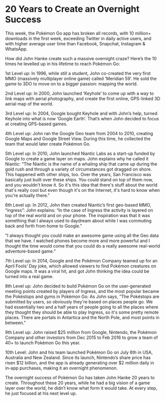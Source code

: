 # 20 Years to Create an Overnight Success

This week, the Pokémon Go app has broken all records, with 10 million+ downloads in the first week, exceeding Twitter in daily active users, and with higher average user time than Facebook, Snapchat, Instagram & WhatsApp.

How did John Hanke create such a massive overnight craze? Here’s the 10 times he levelled up in his lifetime to reach Pokémon Go:

1st Level up: In 1996, while still a student, John co-created the very first MMO (massively multiplayer online game) called ‘Meridian 59’. He sold the game to 3DO to move on to a bigger passion: mapping the world.

2nd Level up: In 2000, John launched ‘Keyhole’ to come up with a way to link maps with aerial photography, and create the first online, GPS-linked 3D aerial map of the world.

3rd Level up: In 2004, Google bought Keyhole and with John’s help, turned Keyhole into what is now ‘Google Earth’. That’s when John decided to focus at creating GPS-based games.

4th Level up: John ran the Google Geo team from 2004 to 2010, creating Google Maps and Google Street View. During this time, he collected the team that would later create Pokémon Go.

5th Level up: In 2010, John launched Niantic Labs as a start-up funded by Google to create a game layer on maps. John explains why he called it Niantic: “The Niantic is the name of a whaling ship that came up during the gold rush and through a variety of circumstances got dragged on shore. This happened with other ships, too. Over the years, San Francisco was basically just built over these ships. You could stand on top of them now, and you wouldn't know it. So it's this idea that there's stuff about the world that's really cool but even though it's on the Internet, it's hard to know when you're actually there.”

6th Level up: In 2012, John then created Niantic’s first geo-based MMO, “ingress”: John explains: “In the case of Ingress the activity is layered on top of the real world and on your phone. The inspiration was that it was something that I always used to daydream about while I was commuting back and forth from home to Google."

"I always thought you could make an awesome game using all the Geo data that we have. I watched phones become more and more powerful and I thought the time would come that you could do a really awesome real-world adventure-based game.”

7th Level up: In 2014, Google and the Pokémon Company teamed up for an April Fools’ Day joke, which allowed viewers to find Pokémon creatures on Google maps. It was a viral hit, and got John thinking the idea could be turned into a real game.

8th Level up: John decided to build Pokémon Go on the user-generated meeting points created by players of Ingress, and the most popular became the Pokéstops and gyms in Pokémon Go: As John says, ”The Pokéstops are submitted by users, so obviously they're based on places people go. We had essentially two and a half years of people going to all the places where they thought they should be able to play Ingress, so it's some pretty remote places. There are portals in Antartica and the North Pole, and most points in between.”

9th Level up: John raised $25 million from Google, Nintendo, the Pokémon Company and other investors from Dec 2015 to Feb 2016 to grow a team of 40+ to launch Pokémon Go this year.

10th Level: John and his team launched Pokémon Go on July 6th in USA, Australia and New Zealand. Since its launch, Nintendo’s share price has risen $12 billion, and the app is already generating over $2 million daily in in-app purchases, making it an overnight phenomenon.

The overnight success of Pokémon Go has taken John Hanke 20 years to create. Throughout these 20 years, while he had a big vision of a game layer over the world, he didn’t know what form it would take. At every step, he just focused at his next level up.








